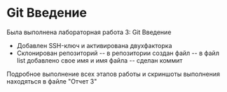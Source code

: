 # Git Введение
Была выполнена лабораторная работа 3: Git Введение 
- Добавлен SSH-ключ и активирована двухфакторка
- Склонирован репозиторий
   -- в репозитории создан файл
   -- в файл list добавлено свое имя и имя файла
   -- сделан коммит

Подробное выполнение всех этапов работы и скриншоты выполнения находяться в файле "Отчет 3"
